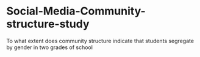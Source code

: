 # Social-Media-Community-structure-study
To what extent does community structure indicate that students segregate by gender in two grades of school
